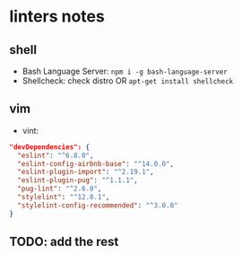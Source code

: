 # linters notes

## shell

- Bash Language Server: `npm i -g bash-language-server`
- Shellcheck: check distro OR `apt-get install shellcheck`

## vim

- vint:

```json
"devDependencies": {
  "eslint": "^6.8.0",
  "eslint-config-airbnb-base": "^14.0.0",
  "eslint-plugin-import": "^2.19.1",
  "eslint-plugin-pug": "^1.1.1",
  "pug-lint": "^2.6.0",
  "stylelint": "^12.0.1",
  "stylelint-config-recommended": "^3.0.0"
}
```

## TODO: add the rest

